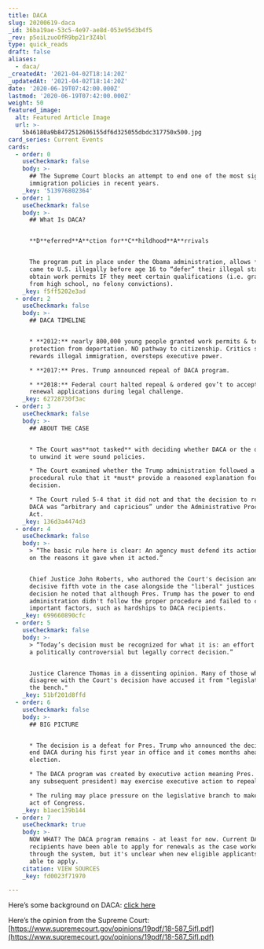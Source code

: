 ```yaml
---
title: DACA
slug: 20200619-daca
_id: 36ba19ae-53c5-4e97-ae8d-053e95d3b4f5
_rev: p5oiLzuoOfR9bp21r3Z4bl
type: quick_reads
draft: false
aliases:
  - daca/
_createdAt: '2021-04-02T18:14:20Z'
_updatedAt: '2021-04-02T18:14:20Z'
date: '2020-06-19T07:42:00.000Z'
lastmod: '2020-06-19T07:42:00.000Z'
weight: 50
featured_image:
  alt: Featured Article Image
  url: >-
    5b46180a9b8472512606155df6d325055dbdc317750x500.jpg
card_series: Current Events
cards:
  - order: 0
    useCheckmark: false
    body: >-
      ## The Supreme Court blocks an attempt to end one of the most significant
      immigration policies in recent years.
    _key: '513976802364'
  - order: 1
    useCheckmark: false
    body: >-
      ## What Is DACA?


      **D**eferred**A**ction for**C**hildhood**A**rrivals


      The program put in place under the Obama administration, allows *some* who
      came to U.S. illegally before age 16 to “defer” their illegal status &
      obtain work permits IF they meet certain qualifications (i.e. graduated
      from high school, no felony convictions).
    _key: f5ff5202e3ad
  - order: 2
    useCheckmark: false
    body: >-
      ## DACA TIMELINE


      * **2012:** nearly 800,000 young people granted work permits & temporary
      protection from deportation. NO pathway to citizenship. Critics say it
      rewards illegal immigration, oversteps executive power.

      * **2017:** Pres. Trump announced repeal of DACA program.

      * **2018:** Federal court halted repeal & ordered gov’t to accept DACA
      renewal applications during legal challenge.
    _key: 62728730f3ac
  - order: 3
    useCheckmark: false
    body: >-
      ## ABOUT THE CASE


      * The Court was**not tasked** with deciding whether DACA or the decision
      to unwind it were sound policies.

      * The Court examined whether the Trump administration followed a
      procedural rule that it *must* provide a reasoned explanation for its
      decision.

      * The Court ruled 5-4 that it did not and that the decision to rescind
      DACA was “arbitrary and capricious” under the Administrative Procedure
      Act.
    _key: 136d3a4474d3
  - order: 4
    useCheckmark: false
    body: >-
      > “The basic rule here is clear: An agency must defend its actions based
      on the reasons it gave when it acted.”


      Chief Justice John Roberts, who authored the Court's decision and cast the
      decisive fifth vote in the case alongside the "liberal" justices. In his
      decision he noted that although Pres. Trump has the power to end DACA, the
      administration didn't follow the proper procedure and failed to consider
      important factors, such as hardships to DACA recipients.
    _key: 699660890cfc
  - order: 5
    useCheckmark: false
    body: >-
      > “Today’s decision must be recognized for what it is: an effort to avoid
      a politically controversial but legally correct decision.”


      Justice Clarence Thomas in a dissenting opinion. Many of those who
      disagree with the Court's decision have accused it from "legislating from
      the bench."
    _key: 51bf201d8ffd
  - order: 6
    useCheckmark: false
    body: >-
      ## BIG PICTURE


      * The decision is a defeat for Pres. Trump who announced the decision to
      end DACA during his first year in office and it comes months ahead of the
      election.

      * The DACA program was created by executive action meaning Pres. Trump (or
      any subsequent president) may exercise executive action to repeal it.

      * The ruling may place pressure on the legislative branch to make DACA an
      act of Congress.
    _key: b1aec139b144
  - order: 7
    useCheckmark: true
    body: >-
      NOW WHAT? The DACA program remains - at least for now. Current DACA
      recipients have been able to apply for renewals as the case worked its way
      through the system, but it's unclear when new eligible applicants will be
      able to apply.
    citation: VIEW SOURCES
    _key: fd0023f71970

---
```

Here’s some background on DACA: [click here](ttps://smarthernews.com/18-02-27-daca/)

Here’s the opinion from the Supreme Court: [https://www.supremecourt.gov/opinions/19pdf/18-587_5ifl.pdf](https://www.supremecourt.gov/opinions/19pdf/18-587_5ifl.pdf)